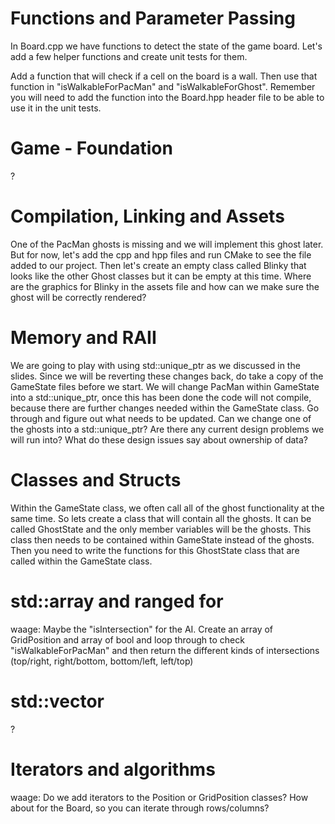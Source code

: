 # Functions and Parameter Passing
In Board.cpp we have functions to detect the state of the game board. Let's add a few helper functions and create unit tests for them.

Add a function that will check if a cell on the board is a wall. Then use that function in "isWalkableForPacMan" and "isWalkableForGhost". Remember you will need to add the function into the Board.hpp header file to be able to use it in the unit tests.

# Game - Foundation
?

# Compilation, Linking and Assets
One of the PacMan ghosts is missing and we will implement this ghost later. But for now, let's add the cpp and hpp files and run CMake to see the file added to our project. Then let's create an empty class called Blinky that looks like the other Ghost classes but it can be empty at this time. Where are the graphics for Blinky in the assets file and how can we make sure the ghost will be correctly rendered?

# Memory and RAII
We are going to play with using std::unique_ptr as we discussed in the slides. Since we will be reverting these changes back, do take a copy of the GameState files before we start. We will change PacMan within GameState into a std::unique_ptr<PacMan>, once this has been done the code will not compile, because there are further changes needed within the GameState class. Go through and figure out what needs to be updated. Can we change one of the ghosts into a std::unique_ptr? Are there any current design problems we will run into? What do these design issues say about ownership of data?

# Classes and Structs
Within the GameState class, we often call all of the ghost functionality at the same time. So lets create a class that will contain all the ghosts. It can be called GhostState and the only member variables will be the ghosts. This class then needs to be contained within GameState instead of the ghosts. Then you need to write the functions for this GhostState class that are called within the GameState class.

# std::array and ranged for
waage: Maybe the "isIntersection" for the AI. Create an array of GridPosition and array of bool and loop through to check "isWalkableForPacMan" and then return the different kinds of intersections (top/right, right/bottom, bottom/left, left/top)

# std::vector
?

# Iterators and algorithms
waage: Do we add iterators to the Position or GridPosition classes? How about for the Board, so you can iterate through rows/columns?
